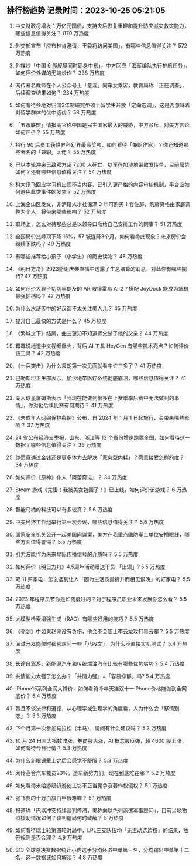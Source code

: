 
## 排行榜趋势 记录时间：2023-10-25 05:21:05
  
  1. 中央财政将增发 1 万亿元国债，支持灾后恢复重建和提升防灾减灾救灾能力，哪些信息值得关注？ 870 万热度
    
  2. 外交部宣布「应布林肯邀请，王毅将访问美国」，有哪些信息值得关注？ 572 万热度
    
  3. 外媒炒「中国 6 艘舰艇同时现身中东」，中方回应「海军编队执行护航任务」，如何评价外媒的无端炒作？ 338 万热度
    
  4. 网传著名教师在个人公众号上「意淫」同车女乘客，教育局称「正在调查」，后续调查结果如何？ 234 万热度
    
  5. 如何看待多地对归国2年制研究型硕士留学生开放「定向选调」，这是否意味着对留学群体的优中选优？ 58 万热度
    
  6. 「五眼联盟」情报高官称中国是民主国家最大的威胁，中方驳斥，对美方言论如何评价？ 55 万热度
    
  7. 招行 90 后员工获世界科幻界最高奖项，如何看待「兼职作家」？你还知道那些著名的「兼职」大佬？ 55 万热度
    
  8. 巴以本轮冲突已致双方超 7200 人死亡，以军在加沙地带散发传单，目前局势如何？还有哪些信息值得关注？ 54 万热度
    
  9. 科大讯飞回应学习机出现不当内容，已引入更严格的内容审核机制，平台应如何避免此类事件的发生？ 52 万热度
    
  10. 上海金山区发文，非沪籍人才社保满 3 年可购买 1 套住房，购房资格由家庭调整为个人，将带来哪些影响？ 52 万热度
    
  11. 职场上，怎么对待那些总是以领导口吻给自己安排工作的同事？ 51 万热度
    
  12. 全国房价比峰顶下降 16%，57 城连降3个月，如何看待此现象？未来房价会继续下跌吗？ 49 万热度
    
  13. 有哪些推荐给小孩子（小学生）的历史读物？ 48 万热度
    
  14. 《明日方舟》2023感谢庆典直播中透露了生息演算的消息，对此你有哪些期待? 47 万热度
    
  15. 如何评价大狸子切切里提及的 AR 眼镜雷鸟 Air2？搭配 JoyDock 能成为掌机最强拍档吗？ 47 万热度
    
  16. 为什么水浒传中的好汉都不太关注美人儿？ 45 万热度
    
  17. 提升自己最快的方式是什么？ 45 万热度
    
  18. 《繁城之下》结尾，曲三更知不知道师父杀了他的父亲？ 44 万热度
    
  19. 霉霉说地道中文视频爆火，背后 AI 工具 HeyGen 有哪些技术亮点？如何评价该工具？ 42 万热度
    
  20. 《士兵突击》为什么袁朗第一次见面就看中许三多了？ 41 万热度
    
  21. 巴勒斯坦卫生部表示，加沙地带医疗系统彻底崩溃，哪些信息值得关注？ 41 万热度
    
  22. 湖人球星詹姆斯表示「我现在能做到很多在上赛季季后赛中无法做到的事情」，你对他后续比赛有何期待？ 41 万热度
    
  23. 《未成年人网络保护条例》公布，自 2024 年 1 月 1 日起施行，会带来哪些影响？ 37 万热度
    
  24. 24 省公布经济三季报，山东、浙江等 13 个省份增速跑赢全国，如何看待这一数据？哪些信息值得关注？ 36 万热度
    
  25. 你愿意通过金钱还是更多体力去解决「家务型内耗」？愿意接受怎样的度？ 34 万热度
    
  26. 如何评价《原神》仆人「阿蕾奇诺」？ 34 万热度
    
  27. Steam 游戏《完蛋！我被美女包围了！》已上线，如何评价该游戏？ 6 万热度
    
  28. 智能马桶的科技可以有多较真？ 5.6 万热度
    
  29. 中美经济工作组举行第一次会议，哪些信息值得关注？ 5.6 万热度
    
  30. 国家安全机关公开一起美国间谍案，美方在我重点国防军工单位安插眼线，哪些方面值得警惕？ 5.5 万热度
    
  31. 引力波能作为未来星际传播信号的介质吗？ 5.5 万热度
    
  32. 如何评价《明日方舟》4.5周年活动赠送干员 「止颂」? 5.5 万热度
    
  33. 双 11 买家电，怎么选到让人「因为生活质量提升而相见恨晚」的好家电？ 5.5 万热度
    
  34. 2023 年程序员节你是如何度过的？对于程序员职业未来发展你怎么看？ 5.5 万热度
    
  35. 大模型检索增强生成（RAG）有哪些好用的技巧？ 5.5 万热度
    
  36. 《亮剑》中如果赵刚没有负伤，他会不会阻止李云龙攻打黑云寨？ 5.5 万热度
    
  37. 面试开发岗位时都喜欢问一些「八股文」，为什么不直接实机测试？ 5.4 万热度
    
  38. 长途自驾游，新能源汽车和传统燃油汽车比较有哪些优势劣势？ 5.4 万热度
    
  39. 共情能力太强了怎么办？「共情力强」=「容易抑郁」吗? 5.4 万热度
    
  40. iPhone15系列全网大降价，如何看待今年天猫双十一iPhone价格能做到全网底价？ 5.4 万热度
    
  41. 暂且不谈法律和道德，从心理学或生理学的角度看，人为什么会「移情别恋」？ 5.3 万热度
    
  42. 下个月第一次参加马拉松（半马），请问有什么建议吗？ 5.3 万热度
    
  43. 10 月 24 日三大指数收涨，券商股大涨，AI 概念股反弹，超 4600 股上涨，如何看待今日行情？ 5.3 万热度
    
  44. 为什么新眼镜戴上之后会感觉不舒服？ 5.3 万热度
    
  45. 网传高合汽车裁员20%，造车新势力们，现在到底难在哪？ 5.2 万热度
    
  46. 如何看待米哈游起诉游创工坊不正当竞争及著作权侵权？ 5.1 万热度
    
  47. 张飞要的十万白旗白甲很难嘛？ 5.1 万热度
    
  48. 报道称「巴以冲突持续谈判停滞，美称向以色列派遣军事顾问」，目前当地物资援助情况如何？谈判僵局何时破解？ 5 万热度
    
  49. 如何看待瑞士轮第四轮对局中，LPL三支队伍均「无主动选边权」的结果，抽签规则是否合理？ 4.9 万热度
    
  50. S13 全球总决赛数据统计小虎选手分均经济中单第一名，分均输出中单第十二名，这一数据该如何解读？ 4.8 万热度
    